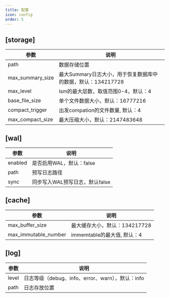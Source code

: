 ```yaml
---
title: 配置
icon: config
order: 5
---
```


## [storage]

| 参数                 | 说明 |
| -------------------- | ---- |
| path                 |  数据存储位置    |
| max_summary_size     |  最大Summary日志大小，用于恢复数据库中的数据，默认：134217728    |
| max_level            |  lsm的最大层数，取值范围0-4，默认：4    |
| base_file_size       |  单个文件数据大小，默认：16777216    |
| compact_trigger      |  出发compation的文件数量, 默认：4    |
| max_compact_size     |  最大压缩大小，默认：2147483648    |
## [wal]

| 参数    | 说明 |
| ------- | ---- |
| enabled | 是否启用WAL，默认：false     |
| path    | 预写日志路径     |
| sync    | 同步写入WAL预写日志，默认false     |

## [cache]

| 参数                 | 说明 |
| -------------------- | ---- |
| max_buffer_size      |  最大缓存大小，默认：134217728    |
| max_immutable_number |  immemtable的最大值, 默认：4    |

## [log]

| 参数  | 说明 |
| ----- | ---- |
| level |  日志等级（debug、info、error、warn），默认：info   |
| path  |  日志存放位置    |